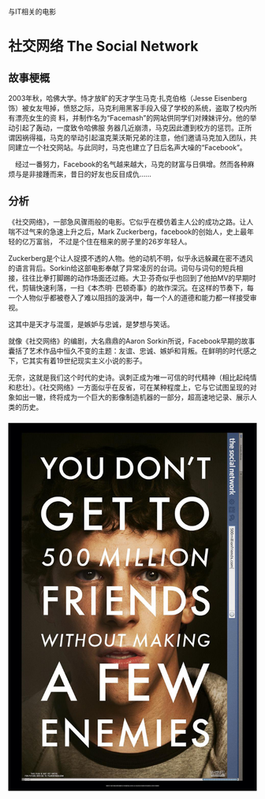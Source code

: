 与IT相关的电影

# 社交网络 The Social Network

## 故事梗概
  2003年秋，哈佛大学。恃才放旷的天才学生马克·扎克伯格（Jesse Eisenberg 饰）被女友甩掉，愤怒之际，马克利用黑客手段入侵了学校的系统，盗取了校内所有漂亮女生的资
料，并制作名为“Facemash”的网站供同学们对辣妹评分。他的举动引起了轰动，一度致令哈佛服 务器几近崩溃，马克因此遭到校方的惩罚。正所谓因祸得福，马克的举动引起温克莱沃斯兄弟的注意，他们邀请马克加入团队，共同建立一个社交网站。与此同时，马克也建立了日后名声大噪的“Facebook”。 

　经过一番努力，Facebook的名气越来越大，马克的财富与日俱增。然而各种麻烦与是非接踵而来，昔日的好友也反目成仇……

## 分析
  《社交网络》，一部急风骤雨般的电影。它似乎在模仿着主人公的成功之路。让人喘不过气来的急速上升之后，Mark Zuckerberg，facebook的创始人，史上最年轻的亿万富翁，
不过是个住在租来的房子里的26岁年轻人。

Zuckerberg是个让人捉摸不透的人物。他的动机不明，似乎永远躲藏在密不透风的语言背后。Sorkin给这部电影奉献了异常凌厉的台词。词句与词句的短兵相接，往往比拳打脚踢的动作场面还过瘾。大卫·芬奇似乎也回到了他拍MV的早期时代，剪辑快速利落，一扫《本杰明· 巴顿奇事》的故作深沉。在这样的节奏下，每一个人物似乎都被卷入了难以阻挡的漩涡中，每一个人的道德和能力都一样接受审视。

这其中是天才与混蛋，是嫉妒与忠诚，是梦想与笑话。

就像《社交网络》的编剧，大名鼎鼎的Aaron Sorkin所说，Facebook早期的故事囊括了艺术作品中恒久不变的主题：友谊、忠诚、嫉妒和背叛。在鲜明的时代感之下，它其实有着19世纪现实主义小说的影子。

无奈，这就是我们这个时代的史诗。讽刺正成为唯一可信的时代精神（相比起纯情和悲壮）。《社交网络》一方面似乎在反省，可在某种程度上，它与它试图呈现的对象如出一辙，终将成为一个巨大的影像制造机器的一部分，超高速地记录、展示人类的历史。

### ![](https://github.com/utaZ/zwr-homework/blob/gh-pages/images/p679478005.jpg)

